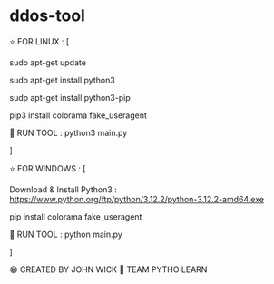 # ddos-tool


⭐ FOR LINUX : [

sudo apt-get update

sudo apt-get install python3

sudp apt-get install python3-pip

pip3 install colorama fake_useragent

🧨 RUN TOOL : python3 main.py

]

⭐ FOR WINDOWS : [

Download & Install Python3 : https://www.python.org/ftp/python/3.12.2/python-3.12.2-amd64.exe

pip install colorama fake_useragent

🧨 RUN TOOL : python main.py

]

😁 CREATED BY JOHN WICK
 🍕 TEAM PYTHO LEARN
